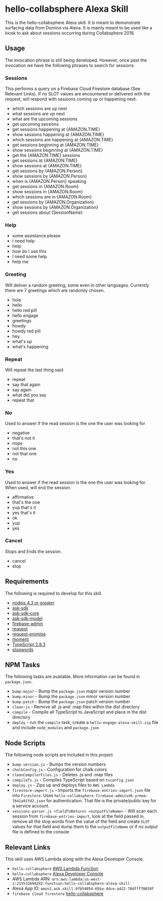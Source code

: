 # hello-collabsphere Alexa Skill

This is the hello-collabsphere Alexa skill. It is meant to demonstrate surfacing data from Domino via Alexa. It is mainly meant to be used like a kiosk to ask about sessions occurring during Collabsphere 2018.

## Usage

The invocation phrase is still being developed. However, once past the invocation we have the following phrases to search for sessions:

### Sessions

This performs a query on a Firebase Cloud Firestore database (See Relevant Links). If no SLOT values are encountered or delivered with the request, will respond with sessions coming up or happening next.

* which sessions are up next
* what sessions are up next
* what are the upcoming sessions
* get upcoming sessions
* get sessions happening at {AMAZON.TIME}
* show sessions happening at {AMAZON.TIME}
* which sessions are happening at {AMAZON.TIME}
* get sessions beginning at {AMAZON.TIME}
* show sessions beginning at {AMAZON.TIME}
* get the {AMAZON.TIME} sessions
* get sessions at {AMAZON.TIME}
* show sessions at {AMAZON.TIME}
* get sessions by {AMAZON.Person}
* show sessions by {AMAZON.Person}
* when is {AMAZON.Person} speaking
* get sessions in {AMAZON.Room}
* show sessions in {AMAZON.Room}
* which sessions are in {AMAZON.Room}
* get sessions by {AMAZON.Organization}
* show sessions by {AMAZON.Organization}
* get sessions about {SessionName}

### Help

* some assistance please
* I need help
* help
* how do I use this
* I need some help
* help me

### Greeting

Will deliver a random greeting, some even in other languages. Currently there are 7 greetings which are randomly chosen.

* hola
* hello
* hello red pill
* hello engage
* greetings
* howdy
* howdy red pill
* hey
* what's up
* what's happening

### Repeat

Will repeat the last thing said

* repeat
* say that again
* say again
* what did you say
* repeat that

### No

Used to answer if the read session is the one the user was looking for

* negative
* that's not it
* nope
* not this one
* not that one
* no

### Yes

Used to answer if the read session is the one the user was looking for. When used, will end the session.

* affirmative
* that's the one
* yup that's it
* yes that's it
* ok
* yup
* yes


### Cancel

Stops and Ends the session.

* cancel
* stop

## Requirements

The following is required to develop for this skill.

* [nodejs 4.3 or greater](https://nodejs.org/en/)
* [ask-sdk](https://github.com/alexa/alexa-skills-kit-sdk-for-nodejs)
* [ask-sdk-core](https://github.com/alexa/alexa-skills-kit-sdk-for-nodejs)
* [ask-sdk-model](https://github.com/alexa/alexa-skills-kit-sdk-for-nodejs)
* [firebase-admin](https://www.npmjs.com/package/firebase-admin)
* [request](https://www.npmjs.com/package/request)
* [request-promise](https://www.npmjs.com/package/request-promise)
* [moment](https://www.npmjs.com/package/moment)
* [TypeScript 2.8.3](https://www.npmjs.com/package/typescript)
* [stopwords](https://github.com/huned/node-stopwords)

## NPM Tasks

The following tasks are available. More information can be found in `package.json`.

* `bump:major` - Bump the `package.json` major version number
* `bump:minor` - Bump the `package.json` minor version number
* `bump:patch` - Bump the `package.json` patch version number
* `clean-js` - Remove all .js and .map files within the dist directory
* `compile` - Compile all TypeScript to JavaScript and place in the dist directory
* `deploy` - run the `compile` task, create a `hello-engage-alexa-skill.zip` file and include `node_modules` and `package.json`

## Node Scripts

The following node scripts are included in this project

* `bump-version.js` - Bumps the version numbers
* `chalkConfig.js` - Configuration for chalk colors
* `cleanCompilerFiles.js` - Deletes .js and .map files
* `compileTs.js` - Compiles TypeScript based on `tsconfig.json`
* `deploy.js` - Zips up and deploys files to `AWS Lambda`
* `firestore-import.js` - Imports the `firebase-entries-import.json` file into `Firestore`. Uses `hello-collabsphere-firebase-adminsdk-yrmee-7641a91fd2.json` for authentication. That file is the private/public key for a service account.
* `sessions-parser.js <fieldToReturn> <outputFileName>` - Will scan each session from `firebase-entries-import`, look at the field passed in, remove all the stop words from the value of the field and create `SLOT` values for that field and dump them to the `outputFileName` or if no output file is defined to the console

## Relevant Links

This skill uses AWS Lambda along with the Alexa Developer Console.

* `hello-collabsphere` [AWS Lambda Function](https://us-west-2.console.aws.amazon.com/lambda/home?region=us-west-2#/functions/hello-collabsphere-alexa-skill?tab=graph)
* `hello-collabsphere` [Alexa Developer Console](https://developer.amazon.com/alexa/console/ask/build/custom/amzn1.ask.skill.0fb54054-65ba-4dce-a422-78dfff70039f/development/en_US/dashboard)
* AWS Lambda ARN: `arn:aws:lambda:us-west-2:215532694292:function:hello-collabsphere-alexa-skill`
* Alexa App ID: `amzn1.ask.skill.0fb54054-65ba-4dce-a422-78dfff70039f`
* `firebase cloud firestore` [hello-collabsphere](https://console.firebase.google.com/u/1/project/hello-collabsphere/overview)
